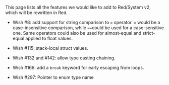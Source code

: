This page lists all the features we would like to add to Red/System v2, which will be rewritten in Red.

* Wish #8: add support for string comparison to `=` operator. `=` would be a case-insensitive comparison, while `==`could be used for a case-sensitive one. Same operators could also be used for almost-equal and strict-equal applied to float values.

* Wish #115: stack-local struct values.

* Wish #132 and #142: allow type casting chaining.

* Wish #166: add a `break` keyword for early escaping from loops.

* Wish #297: Pointer to enum type name